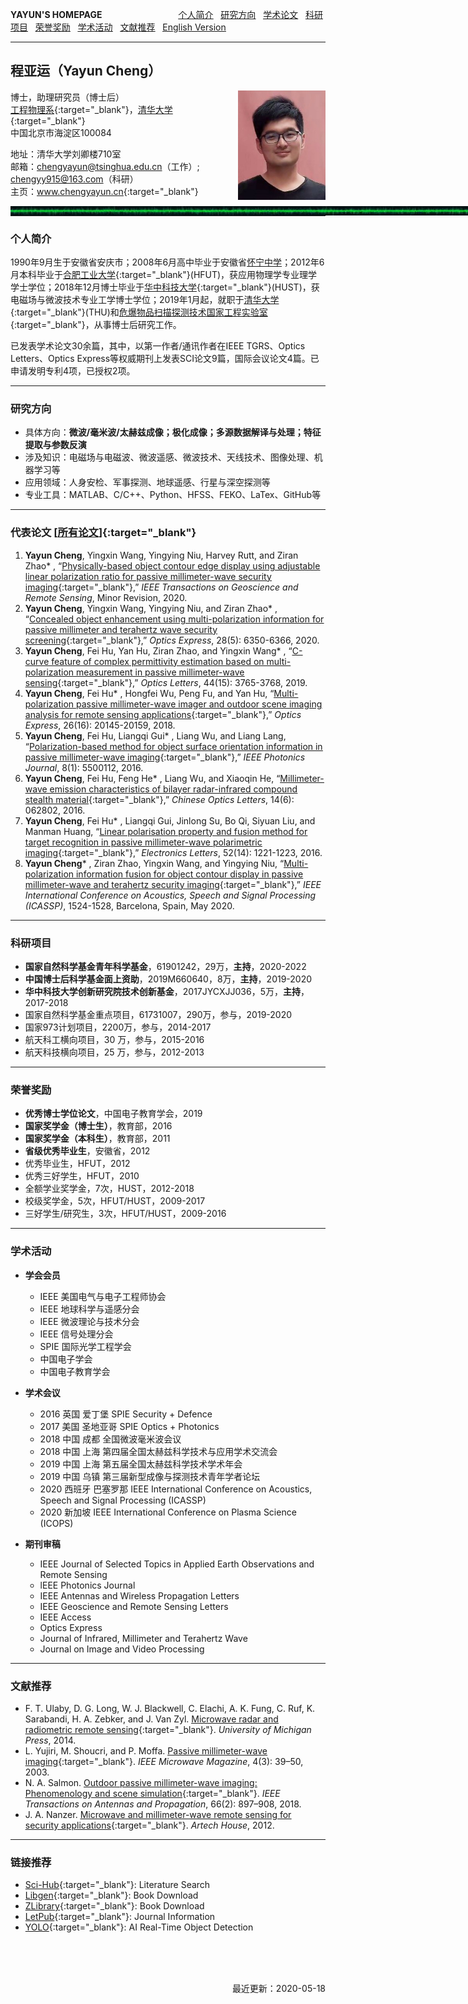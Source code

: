 **YAYUN'S HOMEPAGE** &nbsp;&nbsp;&nbsp;&nbsp;&nbsp;&nbsp;&nbsp;&nbsp;&nbsp;&nbsp;&nbsp;&nbsp;&nbsp;&nbsp;&nbsp;&nbsp;&nbsp;&nbsp;&nbsp;&nbsp;&nbsp;&nbsp;&nbsp;&nbsp;&nbsp;&nbsp;&nbsp;&nbsp;&nbsp; [<u>个人简介</u>](#Biography) &nbsp; [<u>研究方向</u>](#Research) &nbsp; [<u>学术论文</u>](#Publications) &nbsp; [<u>科研项目</u>](#Grants) &nbsp; [<u>荣誉奖励</u>](#Awards) &nbsp; [<u>学术活动</u>](#Activities) &nbsp; [<u>文献推荐</u>](#Refrences) &nbsp; [<u>English Version</u>](README.md)

---
## **程亚运（Yayun Cheng）**
<img src='/PhotoYayunCheng.jpg' align='right' style=' width:140px'/>
<!-- <img style="position:absolute;margin-left:900px" src="/PhotoYayunCheng.jpg" width="140" alt="Photo"> -->

博士，助理研究员（博士后）   
[工程物理系](http://www.ep.tsinghua.edu.cn/){:target="_blank"}，[清华大学](http://www.tsinghua.edu.cn){:target="_blank"}  
中国北京市海淀区100084

地址：清华大学刘卿楼710室  
邮箱：chengyayun@tsinghua.edu.cn（工作）; chengyy915@163.com（科研）  
主页：[<u>www.chengyayun.cn</u>](http://www.chengyayun.cn){:target="_blank"}

<img style="position:absolute;margin-right:0px" src="/EMW-G.jpg" width="1040px" height="15" alt="Photo">

---
---
### **个人简介** <span id="Biography"> </span>
1990年9月生于安徽省安庆市；2008年6月高中毕业于安徽省[怀宁中学]()；2012年6月本科毕业于[合肥工业大学](http://www.hfut.edu.cn/){:target="_blank"}(HFUT)，获应用物理学专业理学学士学位；2018年12月博士毕业于[华中科技大学](http://www.hust.edu.cn){:target="_blank"}(HUST)，获电磁场与微波技术专业工学博士学位；2019年1月起，就职于[清华大学](http://www.tsinghua.edu.cn){:target="_blank"}(THU)和[危爆物品扫描探测技术国家工程实验室](http://www.ep.tsinghua.edu.cn/column/21.html){:target="_blank"}，从事博士后研究工作。

已发表学术论文30余篇，其中，以第一作者/通讯作者在IEEE TGRS、Optics Letters、Optics Express等权威期刊上发表SCI论文9篇，国际会议论文4篇。已申请发明专利4项，已授权2项。

---
### **研究方向** <span id="Research"> </span>
- 具体方向：**微波/毫米波/太赫兹成像；极化成像；多源数据解译与处理；特征提取与参数反演**  
- 涉及知识：电磁场与电磁波、微波遥感、微波技术、天线技术、图像处理、机器学习等
- 应用领域：人身安检、军事探测、地球遥感、行星与深空探测等
- 专业工具：MATLAB、C/C++、Python、HFSS、FEKO、LaTex、GitHub等

<!--### 工作经历
2019.01 – 2021.01 清华大学 博士后 合作导师：赵自然研究员-->
<!-- ### 教育背景
2014.09 – 2018.12  华中科技大学 博士 电磁场与微波技术  
2012.09 – 2014.08  华中科技大学 硕士 电磁场与微波技术  
2008.09 – 2012.06  合肥工业大学 本科 应用物理学 -->
---
### **代表论文** [[<u>所有论文</u>]](Publications.md){:target="_blank"} <span id="Publications"> </span>
1.	**Yayun Cheng**, Yingxin Wang, Yingying Niu, Harvey Rutt, and Ziran Zhao* , “[<u>Physically-based object contour edge display using adjustable linear polarization ratio for passive millimeter-wave security imaging</u>](){:target="_blank"},” *IEEE Transactions on Geoscience and Remote Sensing*, Minor Revision, 2020.
2.	**Yayun Cheng**, Yingxin Wang, Yingying Niu, and Ziran Zhao* , “[<u>Concealed object enhancement using multi-polarization information for passive millimeter and terahertz wave security screening</u>](https://doi.org/10.1364/OE.384029){:target="_blank"},” *Optics Express*, 28(5): 6350-6366, 2020.
3.	**Yayun Cheng**, Fei Hu, Yan Hu, Ziran Zhao, and Yingxin Wang* , “[<u>C-curve feature of complex permittivity estimation based on multi-polarization measurement in passive millimeter-wave sensing</u>](https://doi.org/10.1364/OL.44.003765){:target="_blank"},” *Optics Letters*, 44(15): 3765-3768, 2019.
4.	**Yayun Cheng**, Fei Hu* , Hongfei Wu, Peng Fu, and Yan Hu, “[<u>Multi-polarization passive millimeter-wave imager and outdoor scene imaging analysis for remote sensing applications</u>](https://doi.org/10.1364/OE.26.020145){:target="_blank"},” *Optics Express*, 26(16): 20145-20159, 2018.
5.	**Yayun Cheng**, Fei Hu, Liangqi Gui* , Liang Wu, and Liang Lang, “[<u>Polarization-based method for object surface orientation information in passive millimeter-wave imaging</u>](https://doi.org/10.1109/JPHOT.2015.2507359){:target="_blank"},” *IEEE Photonics Journal*, 8(1): 5500112, 2016.
6.	**Yayun Cheng**, Fei Hu, Feng He* , Liang Wu, and Xiaoqin He, “[<u>Millimeter-wave emission characteristics of bilayer radar-infrared compound stealth material</u>](https://doi.org/10.3788/col201614.062802){:target="_blank"},” *Chinese Optics Letters*, 14(6): 062802, 2016.
7.	**Yayun Cheng**, Fei Hu* , Liangqi Gui, Jinlong Su, Bo Qi, Siyuan Liu, and Manman Huang, “[<u>Linear polarisation property and fusion method for target recognition in passive millimeter-wave polarimetric imaging</u>](https://doi.org/10.1049/el.2016.0681){:target="_blank"},” *Electronics Letters*, 52(14): 1221-1223, 2016.
8. **Yayun Cheng*** , Ziran Zhao, Yingxin Wang, and Yingying Niu, “[<u>Multi-polarization information fusion for object contour display in passive millimeter-wave and terahertz security imaging</u>](https://doi.org/10.1109/ICASSP40776.2020.9054207){:target="_blank"},” *IEEE International Conference on Acoustics, Speech and Signal Processing (ICASSP)*, 1524-1528, Barcelona, Spain, May 2020.


---
### **科研项目** <span id="Grants"> </span>
- **国家自然科学基金青年科学基金**，61901242，29万，**主持**，2020-2022
- **中国博士后科学基金面上资助**，2019M660640，8万，**主持**，2019-2020
- **华中科技大学创新研究院技术创新基金**，2017JYCXJJ036，5万，**主持**，2017-2018
- 国家自然科学基金重点项目，61731007，290万，参与，2019-2020
- 国家973计划项目，2200万，参与，2014-2017
- 航天科工横向项目，30 万，参与，2015-2016
- 航天科技横向项目，25 万，参与，2012-2013

---
### **荣誉奖励** <span id="Awards"> </span>
- **优秀博士学位论文**，中国电子教育学会，2019
- **国家奖学金（博士生）**，教育部，2016
- **国家奖学金（本科生）**，教育部，2011
- **省级优秀毕业生**，安徽省，2012
- 优秀毕业生，HFUT，2012
- 优秀三好学生，HFUT，2010
- 全额学业奖学金，7次，HUST，2012-2018
- 校级奖学金，5次，HFUT/HUST，2009-2017
- 三好学生/研究生，3次，HFUT/HUST，2009-2016

---
### **学术活动** <span id="Activities"> </span>
- **学会会员**
  - IEEE 美国电气与电子工程师协会
  - IEEE 地球科学与遥感分会
  - IEEE 微波理论与技术分会
  - IEEE 信号处理分会
  - SPIE 国际光学工程学会
  - 中国电子学会
  - 中国电子教育学会

- **学术会议**
  - 2016 英国 爱丁堡 SPIE Security + Defence
  - 2017 美国 圣地亚哥 SPIE Optics + Photonics
  - 2018 中国 成都 全国微波毫米波会议
  - 2018 中国 上海 第四届全国太赫兹科学技术与应用学术交流会
  - 2019 中国 上海 第五届全国太赫兹科学技术学术年会
  - 2019 中国 乌镇 第三届新型成像与探测技术青年学者论坛
  - 2020 西班牙 巴塞罗那 IEEE International Conference on Acoustics, Speech and Signal Processing (ICASSP)
  - 2020 新加坡 IEEE International Conference on Plasma Science (ICOPS)

- **期刊审稿**
  - IEEE Journal of Selected Topics in Applied Earth Observations and Remote Sensing
  - lEEE Photonics Journal
  - IEEE Antennas and Wireless Propagation Letters
  - IEEE Geoscience and Remote Sensing Letters
  - IEEE Access
  - Optics Express
  - Journal of Infrared, Millimeter and Terahertz Wave
  - Journal on Image and Video Processing

---
### **文献推荐** <span id="Refrences"> </span>
- F. T. Ulaby, D. G. Long, W. J. Blackwell, C. Elachi, A. K. Fung, C. Ruf, K. Sarabandi, H. A. Zebker, and J. Van Zyl. [<u>Microwave radar and radiometric remote sensing</u>](){:target="_blank"}. *University of Michigan Press*, 2014.
- L. Yujiri, M. Shoucri, and P. Moffa. [<u>Passive millimeter-wave imaging</u>](){:target="_blank"}. *IEEE Microwave Magazine*, 4(3): 39–50, 2003.
- N. A. Salmon. [<u>Outdoor passive millimeter-wave imaging: Phenomenology and scene simulation</u>](){:target="_blank"}. *IEEE Transactions on Antennas and Propagation*, 66(2): 897–908, 2018.
- J. A. Nanzer. [<u>Microwave and millimeter-wave remote sensing for security applications</u>](){:target="_blank"}. *Artech House*, 2012.

---
### **链接推荐**
- [Sci-Hub](https://sci-hub.org.cn/){:target="_blank"}: Literature Search
- [Libgen](http://libgen.li/){:target="_blank"}: Book Download
- [ZLibrary](https://b-ok.cc/){:target="_blank"}: Book Download
- [LetPub](https://www.letpub.com.cn/){:target="_blank"}: Journal Information
- [YOLO](https://pjreddie.com/darknet/yolo/){:target="_blank"}: AI Real-Time Object Detection

<br />
<br />
<br />
<p align="right">最近更新：2020-05-18</p>